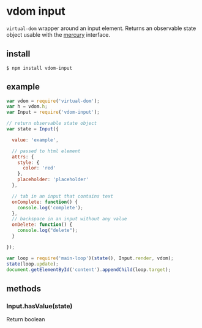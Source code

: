 # vdom input

`virtual-dom` wrapper around an input element. Returns an observable state object usable with the [mercury](https://github.com/Raynos/mercury) interface.


## install

    $ npm install vdom-input


## example

```js
var vdom = require('virtual-dom');
var h = vdom.h;
var Input = require('vdom-input');

// return observable state object
var state = Input({

  value: 'example',

  // passed to html element
  attrs: {
    style: {
      color: 'red'
    },
    placeholder: 'placeholder'
  },

  // tab in an input that contains text
  onComplete: function() {
    console.log('complete');
  },
  // backspace in an input without any value
  onDelete: function() {
    console.log("delete");
  }

});

var loop = require('main-loop')(state(), Input.render, vdom);
state(loop.update);
document.getElementById('content').appendChild(loop.target);
```


## methods

### Input.hasValue(state)

Return boolean
